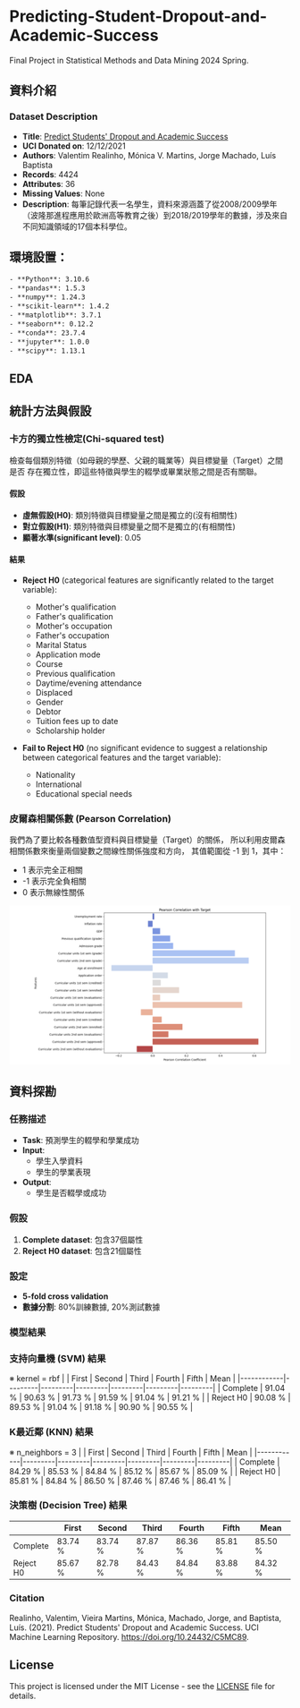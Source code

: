 # Predicting-Student-Dropout-and-Academic-Success
Final Project  in Statistical Methods and Data Mining 2024 Spring.

## 資料介紹
### Dataset Description
- **Title**: [Predict Students' Dropout and Academic Success](https://archive.ics.uci.edu/dataset/697/predict+students+dropout+and+academic+success)
- **UCI Donated on**: 12/12/2021
- **Authors**: Valentim Realinho, Mónica V. Martins, Jorge Machado, Luís Baptista
- **Records**: 4424
- **Attributes**: 36
- **Missing Values**: None
- **Description**: 每筆記錄代表一名學生，資料來源涵蓋了從2008/2009學年（波隆那進程應用於歐洲高等教育之後）到2018/2019學年的數據，涉及來自不同知識領域的17個本科學位。

## 環境設置：
```
- **Python**: 3.10.6
- **pandas**: 1.5.3
- **numpy**: 1.24.3
- **scikit-learn**: 1.4.2
- **matplotlib**: 3.7.1
- **seaborn**: 0.12.2
- **conda**: 23.7.4
- **jupyter**: 1.0.0
- **scipy**: 1.13.1
```
## EDA

## 統計方法與假設

### 卡方的獨立性檢定(Chi-squared test)
檢查每個類別特徵（如母親的學歷、父親的職業等）與目標變量（Target）之間是否
存在獨立性，即這些特徵與學生的輟學或畢業狀態之間是否有關聯。
#### 假設
- **虛無假設(H0)**: 類別特徵與目標變量之間是獨立的(沒有相關性)
- **對立假設(H1)**: 類別特徵與目標變量之間不是獨立的(有相關性)
- **顯著水準(significant level)**: 0.05
#### 結果
- **Reject H0** (categorical features are significantly related to the target variable):
  - Mother's qualification
  - Father's qualification
  - Mother's occupation
  - Father's occupation
  - Marital Status
  - Application mode
  - Course
  - Previous qualification
  - Daytime/evening attendance
  - Displaced
  - Gender
  - Debtor
  - Tuition fees up to date
  - Scholarship holder

- **Fail to Reject H0** (no significant evidence to suggest a relationship between categorical features and the target variable):
  - Nationality
  - International
  - Educational special needs

### 皮爾森相關係數 (Pearson Correlation)
我們為了要比較各種數值型資料與目標變量（Target）的關係，
所以利用皮爾森相關係數來衡量兩個變數之間線性關係強度和方向，
其值範圍從 -1 到 1，其中：
- 1 表示完全正相關
- -1 表示完全負相關
- 0 表示無線性關係

![Pearson](https://raw.githubusercontent.com/mizu5555/Predicting-Student-Dropout-and-Academic-Success/d99722f785615ffe1c90e70be475841808f82720/Pearson.png)

## 資料探勘

###  任務描述
- **Task**: 預測學生的輟學和學業成功
- **Input**:
  - 學生入學資料
  - 學生的學業表現
- **Output**: 
  - 學生是否輟學或成功

### 假設
1. **Complete dataset**: 包含37個屬性
2. **Reject H0 dataset**: 包含21個屬性

### 設定
- **5-fold cross validation**
- **數據分割**: 80%訓練數據, 20%測試數據

### 模型結果

### 支持向量機 (SVM) 結果
※ kernel = rbf
|            | First   | Second  | Third   | Fourth  | Fifth   | Mean    |
|------------|---------|---------|---------|---------|---------|---------|
| Complete   | 91.04 % | 90.63 % | 91.73 % | 91.59 % | 91.04 % | 91.21 % |
| Reject H0  | 90.08 % | 89.53 % | 91.04 % | 91.18 % | 90.90 % | 90.55 % |

### K最近鄰 (KNN) 結果
※ n_neighbors = 3
|            | First   | Second  | Third   | Fourth  | Fifth   | Mean    |
|------------|---------|---------|---------|---------|---------|---------|
| Complete   | 84.29 % | 85.53 % | 84.84 % | 85.12 % | 85.67 % | 85.09 % |
| Reject H0  | 85.81 % | 84.84 % | 86.50 % | 87.46 % | 87.46 % | 86.41 % |

### 決策樹 (Decision Tree) 結果
|            | First   | Second  | Third   | Fourth  | Fifth   | Mean    |
|------------|---------|---------|---------|---------|---------|---------|
| Complete   | 83.74 % | 83.74 % | 87.87 % | 86.36 % | 85.81 % | 85.50 % |
| Reject H0  | 85.67 % | 82.78 % | 84.43 % | 84.84 % | 83.88 % | 84.32 % |

### Citation
Realinho, Valentim, Vieira Martins, Mónica, Machado, Jorge, and Baptista, Luís. (2021). Predict Students' Dropout and Academic Success. UCI Machine Learning Repository. https://doi.org/10.24432/C5MC89.

## License
This project is licensed under the MIT License - see the [LICENSE](LICENSE) file for details.
